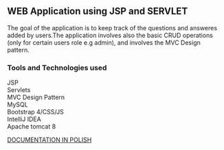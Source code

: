 <h2> <strong> WEB Application using JSP and SERVLET </strong> </h2>

The goal of the application is to keep track of the questions and answeres added by users.The application involves also the basic CRUD operations (only for certain users role e.g admin), and involves the MVC Design pattern.

<h3> Tools and Technologies used </h3>
JSP <br>
Servlets <br>
MVC Design Pattern <br>
MySQL <br>
Bootstrap 4/CSS/JS<br>
IntelliJ IDEA <br>
Apache tomcat 8 <br>


<a href="https://drive.google.com/file/d/18dgPGrBMz1OxU-86giUa3aMxy70Turvu/view?usp=sharing">DOCUMENTATION IN POLISH</a>
